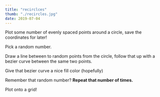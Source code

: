 ```yaml
---
title: "recirclces"
thumb: "./recircles.jpg"
date: 2019-07-04
---
```


Plot some number of evenly spaced points around a circle, save the coordinates for later!

Pick a random number.

Draw a line between to random points from the circle, follow that up with a bezier curve between the same two points.

Give that bezier curve a nice fill color (hopefully)

Remember that random number? **Repeat that number of times.**

Plot onto a grid!
